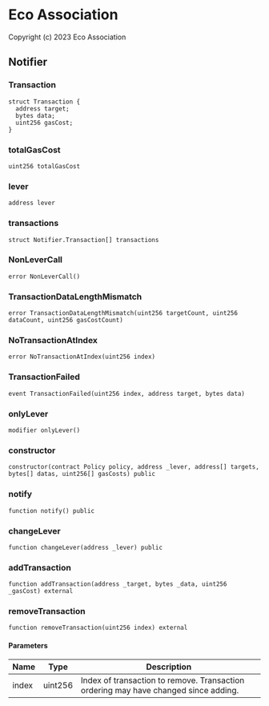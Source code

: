 # Eco Association
Copyright (c) 2023 Eco Association

## Notifier

### Transaction

```solidity
struct Transaction {
  address target;
  bytes data;
  uint256 gasCost;
}
```

### totalGasCost

```solidity
uint256 totalGasCost
```

### lever

```solidity
address lever
```

### transactions

```solidity
struct Notifier.Transaction[] transactions
```

### NonLeverCall

```solidity
error NonLeverCall()
```

### TransactionDataLengthMismatch

```solidity
error TransactionDataLengthMismatch(uint256 targetCount, uint256 dataCount, uint256 gasCostCount)
```

### NoTransactionAtIndex

```solidity
error NoTransactionAtIndex(uint256 index)
```

### TransactionFailed

```solidity
event TransactionFailed(uint256 index, address target, bytes data)
```

### onlyLever

```solidity
modifier onlyLever()
```

### constructor

```solidity
constructor(contract Policy policy, address _lever, address[] targets, bytes[] datas, uint256[] gasCosts) public
```

### notify

```solidity
function notify() public
```

### changeLever

```solidity
function changeLever(address _lever) public
```

### addTransaction

```solidity
function addTransaction(address _target, bytes _data, uint256 _gasCost) external
```

### removeTransaction

```solidity
function removeTransaction(uint256 index) external
```

#### Parameters

| Name | Type | Description |
| ---- | ---- | ----------- |
| index | uint256 | Index of transaction to remove.              Transaction ordering may have changed since adding. |

